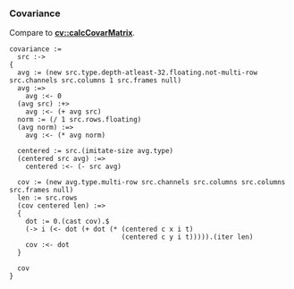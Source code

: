 ### Covariance
Compare to **[cv::calcCovarMatrix](http://docs.opencv.org/modules/core/doc/operations_on_arrays.html#calccovarmatrix)**.

    covariance :=
      src :->
    {
      avg := (new src.type.depth-atleast-32.floating.not-multi-row src.channels src.columns 1 src.frames null)
      avg :=>
        avg :<- 0
      (avg src) :+>
        avg :<- (+ avg src)
      norm := (/ 1 src.rows.floating)
      (avg norm) :=>
        avg :<- (* avg norm)

      centered := src.(imitate-size avg.type)
      (centered src avg) :=>
        centered :<- (- src avg)

      cov := (new avg.type.multi-row src.channels src.columns src.columns src.frames null)
      len := src.rows
      (cov centered len) :=>
      {
        dot := 0.(cast cov).$
        (-> i (<- dot (+ dot (* (centered c x i t)
                                (centered c y i t))))).(iter len)
        cov :<- dot
      }

      cov
    }
